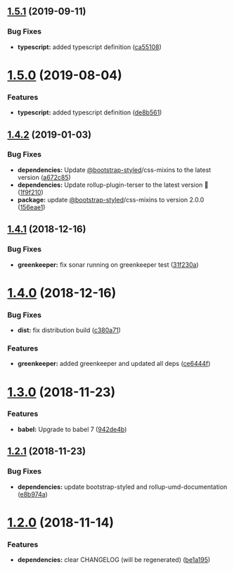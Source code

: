## [1.5.1](https://github.com/bootstrap-styled/provider/compare/v1.5.0...v1.5.1) (2019-09-11)


### Bug Fixes

* **typescript:** added typescript definition ([ca55108](https://github.com/bootstrap-styled/provider/commit/ca55108))

# [1.5.0](https://github.com/bootstrap-styled/provider/compare/v1.4.2...v1.5.0) (2019-08-04)


### Features

* **typescript:** added typescript definition ([de8b561](https://github.com/bootstrap-styled/provider/commit/de8b561))

## [1.4.2](https://github.com/bootstrap-styled/provider/compare/v1.4.1...v1.4.2) (2019-01-03)


### Bug Fixes

* **dependencies:** Update [@bootstrap-styled](https://github.com/bootstrap-styled)/css-mixins to the latest version ([a672c85](https://github.com/bootstrap-styled/provider/commit/a672c85))
* **dependencies:** Update rollup-plugin-terser to the latest version 🚀 ([1f9f210](https://github.com/bootstrap-styled/provider/commit/1f9f210))
* **package:** update [@bootstrap-styled](https://github.com/bootstrap-styled)/css-mixins to version 2.0.0 ([156eae1](https://github.com/bootstrap-styled/provider/commit/156eae1))

## [1.4.1](https://github.com/bootstrap-styled/provider/compare/v1.4.0...v1.4.1) (2018-12-16)


### Bug Fixes

* **greenkeeper:** fix sonar running on greenkeeper test ([31f230a](https://github.com/bootstrap-styled/provider/commit/31f230a))

# [1.4.0](https://github.com/bootstrap-styled/provider/compare/v1.3.0...v1.4.0) (2018-12-16)


### Bug Fixes

* **dist:** fix distribution build ([c380a71](https://github.com/bootstrap-styled/provider/commit/c380a71))


### Features

* **greenkeeper:** added greenkeeper and updated all deps ([ce6444f](https://github.com/bootstrap-styled/provider/commit/ce6444f))

# [1.3.0](https://github.com/bootstrap-styled/provider/compare/v1.2.1...v1.3.0) (2018-11-23)


### Features

* **babel:** Upgrade to babel 7 ([942de4b](https://github.com/bootstrap-styled/provider/commit/942de4b))

## [1.2.1](https://github.com/bootstrap-styled/provider/compare/v1.2.0...v1.2.1) (2018-11-23)


### Bug Fixes

* **dependencies:** update bootstrap-styled and rollup-umd-documentation ([e8b974a](https://github.com/bootstrap-styled/provider/commit/e8b974a))

# [1.2.0](https://github.com/bootstrap-styled/provider/compare/v1.1.6...v1.2.0) (2018-11-14)


### Features

* **dependencies:** clear CHANGELOG (will be regenerated) ([be1a195](https://github.com/bootstrap-styled/provider/commit/be1a195))
